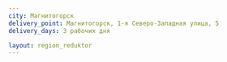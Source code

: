 ```yaml
---
city: Магнитогорск
delivery_point: Магнитогорск, 1-я Северо-Западная улица, 5
delivery_days: 3 рабочих дня

layout: region_reduktor
---
```

